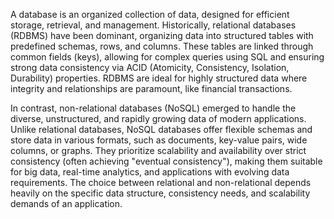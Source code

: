 A database is an organized collection of data, designed for efficient storage, retrieval, and management. Historically, relational databases (RDBMS) have been dominant, organizing data into structured tables with predefined schemas, rows, and columns. These tables are linked through common fields (keys), allowing for complex queries using SQL and ensuring strong data consistency via ACID (Atomicity, Consistency, Isolation, Durability) properties. RDBMS are ideal for highly structured data where integrity and relationships are paramount, like financial transactions.

In contrast, non-relational databases (NoSQL) emerged to handle the diverse, unstructured, and rapidly growing data of modern applications. Unlike relational databases, NoSQL databases offer flexible schemas and store data in various formats, such as documents, key-value pairs, wide columns, or graphs. They prioritize scalability and availability over strict consistency (often achieving "eventual consistency"), making them suitable for big data, real-time analytics, and applications with evolving data requirements. The choice between relational and non-relational depends heavily on the specific data structure, consistency needs, and scalability demands of an application.
